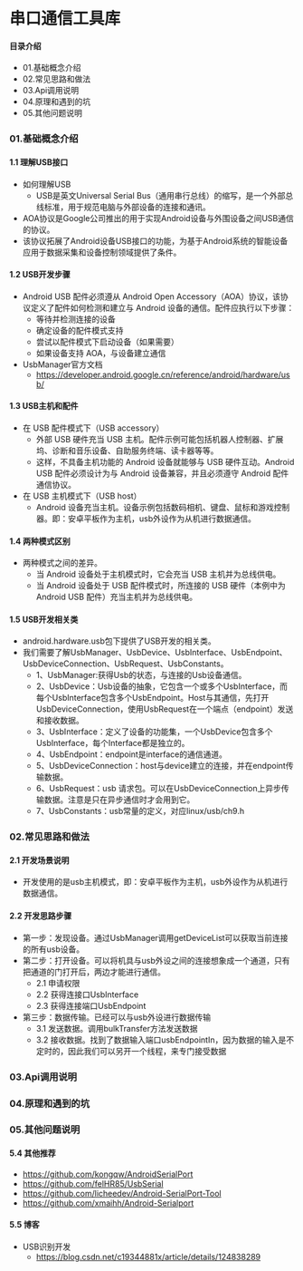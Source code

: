 # 串口通信工具库
#### 目录介绍
- 01.基础概念介绍
- 02.常见思路和做法
- 03.Api调用说明
- 04.原理和遇到的坑
- 05.其他问题说明





### 01.基础概念介绍
#### 1.1 理解USB接口
- 如何理解USB
    - USB是英文Universal Serial Bus（通用串行总线）的缩写，是一个外部总线标准，用于规范电脑与外部设备的连接和通讯。
- AOA协议是Google公司推出的用于实现Android设备与外围设备之间USB通信的协议。
- 该协议拓展了Android设备USB接口的功能，为基于Android系统的智能设备应用于数据采集和设备控制领域提供了条件。



#### 1.2 USB开发步骤
- Android USB 配件必须遵从 Android Open Accessory（AOA）协议，该协议定义了配件如何检测和建立与 Android 设备的通信。配件应执行以下步骤：
    - 等待并检测连接的设备
    - 确定设备的配件模式支持
    - 尝试以配件模式下启动设备（如果需要）
    - 如果设备支持 AOA，与设备建立通信
- UsbManager官方文档
    - https://developer.android.google.cn/reference/android/hardware/usb/



#### 1.3 USB主机和配件
- 在 USB 配件模式下（USB accessory）
    - 外部 USB 硬件充当 USB 主机。配件示例可能包括机器人控制器、扩展坞、诊断和音乐设备、自助服务终端、读卡器等等。
    - 这样，不具备主机功能的 Android 设备就能够与 USB 硬件互动。Android USB 配件必须设计为与 Android 设备兼容，并且必须遵守 Android 配件通信协议。
- 在 USB 主机模式下（USB host）
    - Android 设备充当主机。设备示例包括数码相机、键盘、鼠标和游戏控制器。即：安卓平板作为主机，usb外设作为从机进行数据通信。


#### 1.4 两种模式区别
- 两种模式之间的差异。
    - 当 Android 设备处于主机模式时，它会充当 USB 主机并为总线供电。
    - 当 Android 设备处于 USB 配件模式时，所连接的 USB 硬件（本例中为 Android USB 配件）充当主机并为总线供电。


#### 1.5 USB开发相关类
- android.hardware.usb包下提供了USB开发的相关类。
- 我们需要了解UsbManager、UsbDevice、UsbInterface、UsbEndpoint、UsbDeviceConnection、UsbRequest、UsbConstants。
    - 1、UsbManager:获得Usb的状态，与连接的Usb设备通信。
    - 2、UsbDevice：Usb设备的抽象，它包含一个或多个UsbInterface，而每个UsbInterface包含多个UsbEndpoint。Host与其通信，先打开UsbDeviceConnection，使用UsbRequest在一个端点（endpoint）发送和接收数据。
    - 3、UsbInterface：定义了设备的功能集，一个UsbDevice包含多个UsbInterface，每个Interface都是独立的。
    - 4、UsbEndpoint：endpoint是interface的通信通道。
    - 5、UsbDeviceConnection：host与device建立的连接，并在endpoint传输数据。
    - 6、UsbRequest：usb 请求包。可以在UsbDeviceConnection上异步传输数据。注意是只在异步通信时才会用到它。
    - 7、UsbConstants：usb常量的定义，对应linux/usb/ch9.h






### 02.常见思路和做法
#### 2.1 开发场景说明
- 开发使用的是usb主机模式，即：安卓平板作为主机，usb外设作为从机进行数据通信。


#### 2.2 开发思路步骤
- 第一步：发现设备。通过UsbManager调用getDeviceList可以获取当前连接的所有usb设备。
- 第二步：打开设备。可以将机具与usb外设之间的连接想象成一个通道，只有把通道的门打开后，两边才能进行通信。
    - 2.1 申请权限
    - 2.2 获得连接口UsbInterface
    - 2.3 获得连接端口UsbEndpoint
- 第三步：数据传输。已经可以与usb外设进行数据传输
    - 3.1 发送数据。调用bulkTransfer方法发送数据
    - 3.2 接收数据。找到了数据输入端口usbEndpointIn，因为数据的输入是不定时的，因此我们可以另开一个线程，来专门接受数据



### 03.Api调用说明

### 04.原理和遇到的坑


### 05.其他问题说明


#### 5.4 其他推荐
- https://github.com/kongqw/AndroidSerialPort
- https://github.com/felHR85/UsbSerial
- https://github.com/licheedev/Android-SerialPort-Tool
- https://github.com/xmaihh/Android-Serialport


#### 5.5 博客
- USB识别开发
  - https://blog.csdn.net/c19344881x/article/details/124838289


